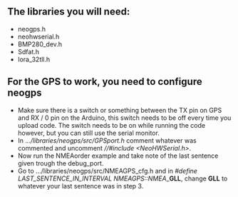 ## The libraries you will need:

- neogps.h
- neohwserial.h
- BMP280_dev.h
- Sdfat.h
- lora_32tll.h

## For the GPS to work, you need to configure neogps

- Make sure there is a switch or something between the TX pin on GPS and RX / 0 pin on the Arduino, this switch needs to be off every time you upload code. The switch needs to be on while running the code however, but you can still use the serial monitor.
- In ._../libraries/neogps/src/GPSport.h_ comment whatever was commented and uncomment _//#include <NeoHWSerial.h>_.
- Now run the NMEAorder example and take note of the last sentence given trough the debug_port.
- Go to .../libraries/neogps/src/NMEAGPS_cfg.h and in _#define LAST_SENTENCE_IN_INTERVAL NMEAGPS::NMEA__**GLL**, change **GLL** to whatever your last sentence was in step 3.
